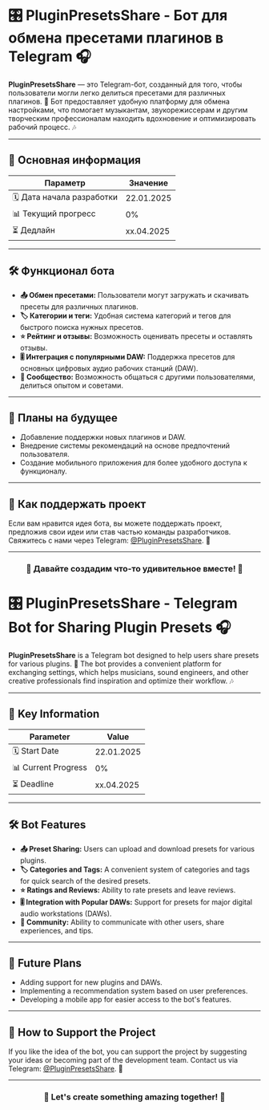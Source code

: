 # 🎛️ PluginPresetsShare - Бот для обмена пресетами плагинов в Telegram 🎧

**PluginPresetsShare** — это Telegram-бот, созданный для того, чтобы пользователи могли легко делиться пресетами для различных плагинов. 🚀 Бот предоставляет удобную платформу для обмена настройками, что помогает музыкантам, звукорежиссерам и другим творческим профессионалам находить вдохновение и оптимизировать рабочий процесс. 🎶

---

## 📌 Основная информация

| **Параметр**           | **Значение**         |
|-------------------------|----------------------|
| 🗓️ Дата начала разработки | 22.01.2025           |
| 📊 Текущий прогресс      | 0%                   |
| ⏳ Дедлайн              | xx.04.2025           |

---

## 🛠️ Функционал бота

- **📤 Обмен пресетами:** Пользователи могут загружать и скачивать пресеты для различных плагинов.  
- **🏷️ Категории и теги:** Удобная система категорий и тегов для быстрого поиска нужных пресетов.  
- **⭐ Рейтинг и отзывы:** Возможность оценивать пресеты и оставлять отзывы.  
- **🎚️ Интеграция с популярными DAW:** Поддержка пресетов для основных цифровых аудио рабочих станций (DAW).  
- **👥 Сообщество:** Возможность общаться с другими пользователями, делиться опытом и советами.  

---

## 🚀 Планы на будущее

- Добавление поддержки новых плагинов и DAW.  
- Внедрение системы рекомендаций на основе предпочтений пользователя.  
- Создание мобильного приложения для более удобного доступа к функционалу.  

---

## 💖 Как поддержать проект

Если вам нравится идея бота, вы можете поддержать проект, предложив свои идеи или став частью команды разработчиков. Свяжитесь с нами через Telegram: [@PluginPresetsShare](https://t.me/PluginPresetsShare). 📩

---

<div align="center">
  <h3>🎉 Давайте создадим что-то удивительное вместе! 🎉</h3>
</div>


# 🎛️ PluginPresetsShare - Telegram Bot for Sharing Plugin Presets 🎧

**PluginPresetsShare** is a Telegram bot designed to help users share presets for various plugins. 🚀 The bot provides a convenient platform for exchanging settings, which helps musicians, sound engineers, and other creative professionals find inspiration and optimize their workflow. 🎶

---

## 📌 Key Information

| **Parameter**           | **Value**            |
|-------------------------|----------------------|
| 🗓️ Start Date           | 22.01.2025           |
| 📊 Current Progress      | 0%                   |
| ⏳ Deadline              | xx.04.2025           |

---

## 🛠️ Bot Features

- **📤 Preset Sharing:** Users can upload and download presets for various plugins.  
- **🏷️ Categories and Tags:** A convenient system of categories and tags for quick search of the desired presets.  
- **⭐ Ratings and Reviews:** Ability to rate presets and leave reviews.  
- **🎚️ Integration with Popular DAWs:** Support for presets for major digital audio workstations (DAWs).  
- **👥 Community:** Ability to communicate with other users, share experiences, and tips.  

---

## 🚀 Future Plans

- Adding support for new plugins and DAWs.  
- Implementing a recommendation system based on user preferences.  
- Developing a mobile app for easier access to the bot's features.  

---

## 💖 How to Support the Project

If you like the idea of the bot, you can support the project by suggesting your ideas or becoming part of the development team. Contact us via Telegram: [@PluginPresetsShare](https://t.me/PluginPresetsShare). 📩

---

<div align="center">
  <h3>🎉 Let's create something amazing together! 🎉</h3>
</div>
